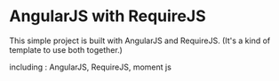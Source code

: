 # AngularJS with RequireJS
This simple project is built with AngularJS and RequireJS.
(It's a kind of template to use both together.)

including : 
AngularJS,
RequireJS,
moment js
